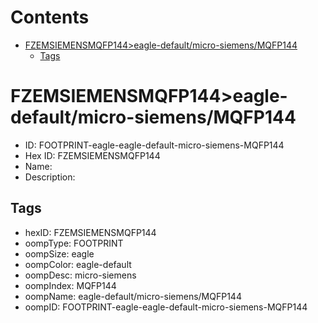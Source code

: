 



Contents
========

* [FZEMSIEMENSMQFP144>eagle-default/micro-siemens/MQFP144](#fzemsiemensmqfp144eagle-defaultmicro-siemensmqfp144)
	* [Tags](#tags)

# FZEMSIEMENSMQFP144>eagle-default/micro-siemens/MQFP144

- ID: FOOTPRINT-eagle-eagle-default-micro-siemens-MQFP144
- Hex ID: FZEMSIEMENSMQFP144
- Name: 
- Description: 

## Tags

- hexID: FZEMSIEMENSMQFP144
- oompType: FOOTPRINT
- oompSize: eagle
- oompColor: eagle-default
- oompDesc: micro-siemens
- oompIndex: MQFP144
- oompName: eagle-default/micro-siemens/MQFP144
- oompID: FOOTPRINT-eagle-eagle-default-micro-siemens-MQFP144
